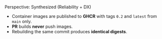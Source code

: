 Perspective: Synthesized (Reliability + DX)

- Container images are published to **GHCR** with tags `0.2` and `latest` from `main` only.
- **PR** builds **never** push images.
- Rebuilding the same commit produces **identical digests**.
